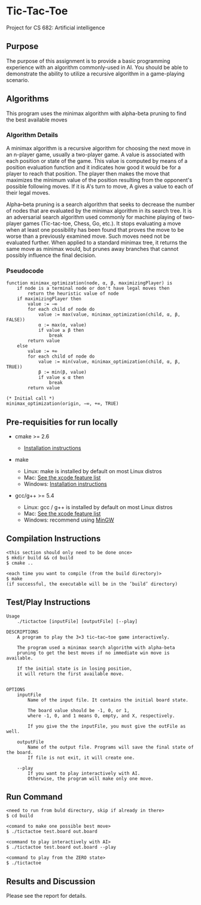 # Tic-Tac-Toe

Project for CS 682: Artificial intelligence

## Purpose

The purpose of this assignment is to provide a basic programming experience with an algorithm commonly-used in AI. You should be able to demonstrate the ability to utilize a recursive algorithm in a game-playing scenario.

## Algorithms

This program uses the minimax algorithm with alpha-beta pruning to find the best available moves

### Algorithm Details

A minimax algorithm is a recursive algorithm for choosing the next move in an n-player game, usually a two-player game. A value is associated with each position or state of the game. This value is computed by means of a position evaluation function and it indicates how good it would be for a player to reach that position. The player then makes the move that maximizes the minimum value of the position resulting from the opponent's possible following moves. If it is A's turn to move, A gives a value to each of their legal moves.

Alpha–beta pruning is a search algorithm that seeks to decrease the number of nodes that are evaluated by the minimax algorithm in its search tree. It is an adversarial search algorithm used commonly for machine playing of two-player games (Tic-tac-toe, Chess, Go, etc.). It stops evaluating a move when at least one possibility has been found that proves the move to be worse than a previously examined move. Such moves need not be evaluated further. When applied to a standard minimax tree, it returns the same move as minimax would, but prunes away branches that cannot possibly influence the final decision.

### Pseudocode

```
function minimax_optimization(node, α, β, maximizingPlayer) is
    if node is a terminal node or don't have legal moves then
        return the heuristic value of node
    if maximizingPlayer then
        value := −∞
        for each child of node do
            value := max(value, minimax_optimization(child, α, β, FALSE))
            α := max(α, value)
            if value ≥ β then
                break
        return value
    else
        value := +∞
        for each child of node do
            value := min(value, minimax_optimization(child, α, β, TRUE))
            β := min(β, value)
            if value ≤ α then
                break
        return value
```

```
(* Initial call *)
minimax_optimization(origin, −∞, +∞, TRUE)
```

## Pre-requisities for run locally

- cmake >= 2.6

  - [Installation instructions](https://cmake.org/install/)

- make

  - Linux: make is installed by default on most Linux distros
  - Mac: [See the xcode feature list](https://developer.apple.com/xcode/features/)
  - Windows: [Installation instructions](http://gnuwin32.sourceforge.net/packages/make.htm)

- gcc/g++ >= 5.4
  - Linux: gcc / g++ is installed by default on most Linux distros
  - Mac: [See the xcode feature list](https://developer.apple.com/xcode/features/)
  - Windows: recommend using [MinGW](http://www.mingw.org/)

## Compilation Instructions

```
<this section should only need to be done once>
$ mkdir build && cd build
$ cmake ..

<each time you want to compile (from the build directory)>
$ make
(if successful, the executable will be in the ’build’ directory)
```

## Test/Play Instructions

```
Usage
    ./tictactoe [inputFile] [outputFile] [--play]

DESCRIPTIONS
    A program to play the 3×3 tic–tac–toe game interactively.

    The program used a minimax search algorithm with alpha-beta
    pruning to get the best moves if no immediate win move is available.

    If the initial state is in losing position,
    it will return the first available move.


OPTIONS
    inputFile
        Name of the input file. It contains the initial board state.

        The board value should be -1, 0, or 1,
        where -1, 0, and 1 means O, empty, and X, respectively.

        If you give the the inputFile, you must give the outFile as well.

    outputFile
        Name of the output file. Programs will save the final state of the board.
        If file is not exit, it will create one.

    --play
        If you want to play interactively with AI.
        Otherwise, the program will make only one move.
```

## Run Command

```
<need to run from buld directory, skip if already in there>
$ cd build

<comand to make one possible best move>
$ ./tictactoe test.board out.board

<command to play interactively with AI>
$ ./tictactoe test.board out.board --play

<command to play from the ZERO state>
$ ./tictactoe
```

## Results and Discussion

Please see the report for details.
